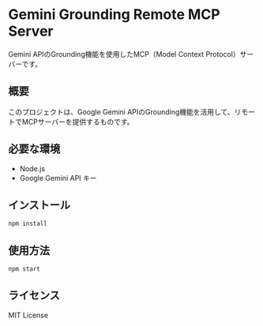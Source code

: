 # Gemini Grounding Remote MCP Server

Gemini APIのGrounding機能を使用したMCP（Model Context Protocol）サーバーです。

## 概要

このプロジェクトは、Google Gemini APIのGrounding機能を活用して、リモートでMCPサーバーを提供するものです。

## 必要な環境

- Node.js
- Google Gemini API キー

## インストール

```bash
npm install
```

## 使用方法

```bash
npm start
```

## ライセンス

MIT License 